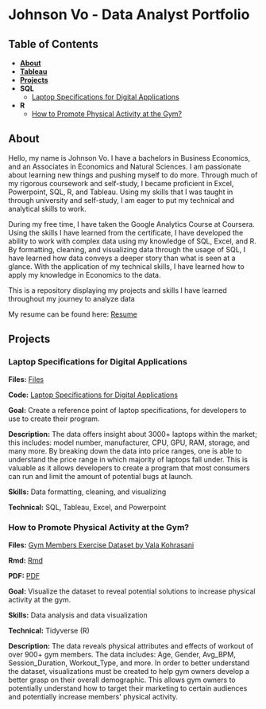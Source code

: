 # Johnson Vo - Data Analyst Portfolio

## Table of Contents
 - [**About**](#About)
 - [**Tableau**](https://public.tableau.com/app/profile/johnson.vo1109/vizzes)
 - [**Projects**](#Projects)
  - **SQL**
    - [Laptop Specifications for Digital Applications](#Laptop-Specifications-for-Digital-Applications)
  - **R**
    - [How to Promote Physical Activity at the Gym?](https://github.com/jehnsun/DataPortfolio/blob/main/README.md#how-to-promote-physical-activity-at-the-gym)

## About
Hello, my name is Johnson Vo. I have a bachelors in Business Economics, and an Associates in Economics and Natural Sciences. I am passionate about learning new things and pushing myself to do more. Through much of my rigorous coursework and self-study, I became proficient in Excel, Powerpoint, SQL, R, and Tableau. Using my skills that I was taught in through university and self-study, I am eager to put my technical and analytical skills to work. 

During my free time, I have taken the Google Analytics Course at Coursera. Using the skills I have learned from the certificate, I have developed the ability to work with complex data using my knowledge of SQL, Excel, and R. By formatting, cleaning, and visualizing data through the usage of SQL, I have learned how data conveys a deeper story than what is seen at a glance. With the application of my technical skills, I have learned how to apply my knowledge in Economics to the data.

This is a repository displaying my projects and skills I have learned throughout my journey to analyze data

My resume can be found here: [Resume](https://github.com/jehnsun/DataPortfolio/blob/main/Resume%20Data%20Analytics-%20Johnson%20Vo%20.pdf)


## Projects

### Laptop Specifications for Digital Applications

**Files:** [Files](https://github.com/jehnsun/case_study_laptop_specifications_9_23_24/tree/main)

**Code:** [Laptop Specifications for Digital Applications](https://github.com/jehnsun/case_study_laptop_specifications_9_23_24/blob/main/SQL%20script%20for%20laptops.sql)

**Goal:** Create a reference point of laptop specifications, for developers to use to create their program.

**Description:** The data offers insight about 3000+ laptops within the market; this includes: model number, manufacturer, CPU, GPU, RAM, storage, and many more. By breaking down the data into price ranges, one is able to understand the price range in which majority of laptops fall under. This is valuable as it allows developers to create a program that most consumers can run and limit the amount of potential bugs at launch.

**Skills:** Data formatting, cleaning, and visualizing

**Technical:** SQL, Tableau, Excel, and Powerpoint

### How to Promote Physical Activity at the Gym?

**Files:** [Gym Members Exercise Dataset by Vala Kohrasani](https://www.kaggle.com/datasets/valakhorasani/gym-members-exercise-dataset)

**Rmd:** [Rmd](https://github.com/jehnsun/gym_analysis_10_22_24/blob/main/R%20Markdown%20-%20Gym%20Dataset%2010.22.24.Rmd)

**PDF:** [PDF](https://github.com/jehnsun/gym_analysis_10_22_24/blob/main/R-Markdown%20-%20Gym-Dataset-10.22.24.pdf)

**Goal:** Visualize the dataset to reveal potential solutions to increase physical activity at the gym.

**Skills:** Data analysis and data visualization

**Technical:** Tidyverse (R)

**Description:** The data reveals physical attributes and effects of workout of over 900+ gym members. The data includes: Age, Gender, Avg_BPM, Session_Duration, Workout_Type, and more. In order to better understand the dataset, visualizations must be created to help gym owners develop a better grasp on their overall demographic. This allows gym owners to potentially understand how to target their marketing to certain audiences and potentially increase members' physical activity.

